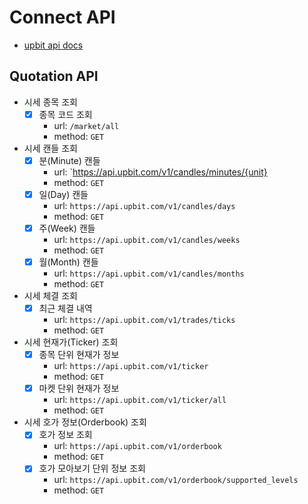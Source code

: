 # Connect API
- [upbit api docs](https://docs.upbit.com)

## Quotation API

- 시세 종목 조회
  - [x] 종목 코드 조회
    - url: `/market/all`
    - method: `GET`
- 시세 캔들 조회
  - [x] 분(Minute) 캔들
    - url: `https://api.upbit.com/v1/candles/minutes/{unit}
    - method: `GET`
  - [x] 일(Day) 캔들
    - url: `https://api.upbit.com/v1/candles/days`
    - method: `GET`
  - [x] 주(Week) 캔들
    - url: `https://api.upbit.com/v1/candles/weeks`
    - method: `GET`
  - [x] 월(Month) 캔들
    - url: `https://api.upbit.com/v1/candles/months`
    - method: `GET`
- 시세 체결 조회
  - [x] 최근 체결 내역
    - url: `https://api.upbit.com/v1/trades/ticks`
    - method: `GET`
- 시세 현재가(Ticker) 조회
  - [x] 종목 단위 현재가 정보
    - url: `https://api.upbit.com/v1/ticker`
    - method: `GET`
  - [x] 마켓 단위 현재가 정보
    - url: `https://api.upbit.com/v1/ticker/all`
    - method: `GET`
- 시세 호가 정보(Orderbook) 조회
  - [x] 호가 정보 조회
    - url: `https://api.upbit.com/v1/orderbook`
    - method: `GET`
  - [x] 호가 모아보기 단위 정보 조회
    - url: `https://api.upbit.com/v1/orderbook/supported_levels`
    - method: `GET`
